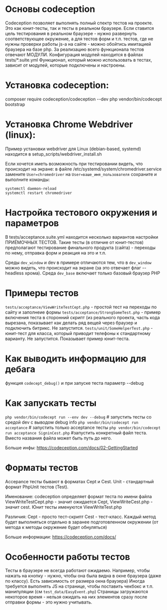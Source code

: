 Основы codeception
====================
Codeception позволяет выполнять полный спектр тестов на проекте. 
Это как юнит-тесты, так и тесты в реальном браузере. 
Если ставится цель тестирования в реальном браузере - нужно развернуть соответствующее окружение, 
а для тестов форм и т.п. тестов, где не нужны проверки работы js-а на сайте - можно обойтись имитацией браузера на базе php. 
За реализацию всего функционала тестов отвечают МОДУЛИ.
Конфигурация модулей находится в файлах tests/*.suite.yml
Функционал, который можно использовать в тестах, зависит от модулей, которые подключены и настроены. 



Установка codeception:
====================
composer require codeception/codeception --dev
php vendor/bin/codecept bootstrap

Установка Chrome Webdriver (linux):
=======================
Пример установки webdriver для Linux (debian-based, systemd) находится в setup_scripts/webdriver_install.sh

Если хочется иметь возможность при тестировании видеть, что происходит на экране:
в файле /etc/systemd/system/chromedriver.service
замените `User=chromedriver` на `User=ваше_имя_пользователя`
сохраните и выполните команды:
```
systemctl daemon-reload
systemctl restart chromedriver
```

Настройка тестового окружения и параметров
=======================
В tests/acceptance.suite.yml находится несколько вариантов настройки ПРИЁМОЧНЫХ ТЕСТОВ. Такие тесты (в отличие от юнит-тестов)
предполагают тестирование финального продукта (сайта) - переходы по нему, отправка форм и реакция на это и т.п.

Среды `dev_window` и dev в примере отличаются тем, что в `dev_window` можно видеть, что происходит на экране (за это отвечает флаг --headless хрома).
Среда `dev_base` включает только базовый браузер PHP


Примеры тестов
=======================

`tests/acceptance/ViewWriteTestCept.php` - простой тест на переходы по сайту и заполнеие формы
`tests/acceptance/StrongSomeTest.php` - пример включения теста в сторонний скрипт (из реального проекта, часть кода вырезана, показывает как делать 
ряд вещей через браузер и подключить битрикс.  Не запустится.
`tests/unit/SomeHelperTest.php` - юнит-тест для класса, который приводит телефоны к стандартному варианту. Не запустится. Показывает пример юнит-теста.


Как выводить информацию для дебага
======================
функция `codecept_debug()` и при запуске теста параметр --debug


Как запускать тесты
======================
`php vendor/bin/codecept run --env dev --debug` # запустить тесты со средой dev с выводом debug info
`php vendor/bin/codecept run acceptance` # запустить только acceptance тесты
`php vendor/bin/codecept run acceptance SigninCest.php` #запустить конкретный файл теста. Вместо названия файла может быть путь до него.

Больше инфы: https://codeception.com/docs/02-GettingStarted

Форматы тестов
====================
Accepance тесты бывают в форматах Cept и Cest.
Unit - стандартный формат PhpUnit тестов (Test).

Именование:
codeception определяет формат теста по имени файла
ViewWriteTestCept.php - значит ожидается Cept, 
ViewWriteCest.php - значит cest.
Юнит тесты именуются ViewWriteTest.php

Различия: 
Cept - просто тест-скрипт
Cest - тест-класс. Каждый метод будет выполняться отдельно в заранее подготовленном окружении (от метода к методы окружение будет обнуляться)

Больше информации: https://codeception.com/docs/

Особенности работы тестов
===================
Тесты в браузере не всегда работают ожидаемо. Например, чтобы нажать на кнопку - нужно, чтобы она была видна в окне браузера (даже по классу).
Есть зависимость от размера окна браузера)
Иногда требуется выполнять JS на странице, чтобы поставить чекбокс и т.п. манипуляции (см `test_data/EasyEvent.php`)
Страницы загружаются некоторое время - нельзя ожидать на них элементов сразу после отправки формы - это нужно учитывать. 





